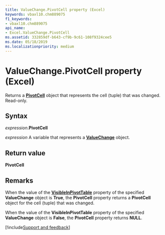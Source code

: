 ```yaml
---
title: ValueChange.PivotCell property (Excel)
keywords: vbaxl10.chm889075
f1_keywords:
- vbaxl10.chm889075
api_name:
- Excel.ValueChange.PivotCell
ms.assetid: 332859df-b643-cf9b-9c61-108f9324cee5
ms.date: 05/18/2019
ms.localizationpriority: medium
---
```



# ValueChange.PivotCell property (Excel)

Returns a **[PivotCell](Excel.PivotCell.md)** object that represents the cell (tuple) that was changed. Read-only.


## Syntax

_expression_.**PivotCell**

_expression_ A variable that represents a **[ValueChange](Excel.ValueChange.md)** object.


## Return value

**PivotCell**


## Remarks

When the value of the **[VisibleInPivotTable](Excel.ValueChange.VisibleInPivotTable.md)** property of the specified **ValueChange** object is **True**, the **PivotCell** property returns a **PivotCell** object for the cell (tuple) that was changed. 

When the value of the **VisibleInPivotTable** property of the specified **ValueChange** object is **False**, the **PivotCell** property returns **NULL**.


[!include[Support and feedback](~/includes/feedback-boilerplate.md)]